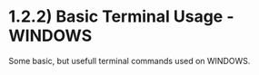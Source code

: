 # 1.2.2) Basic Terminal Usage - WINDOWS

Some basic, but usefull terminal commands used on WINDOWS.
